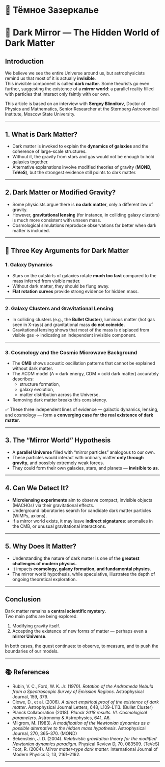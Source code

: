 # 🌌 Тёмное Зазеркалье
# 🌌 Dark Mirror — The Hidden World of Dark Matter

## Introduction
We believe we see the entire Universe around us, but astrophysicists remind us that most of it is actually **invisible**.  
This invisible component is called **dark matter**. Some theorists go even further, suggesting the existence of a **mirror world**: a parallel reality filled with particles that interact only faintly with our own.

This article is based on an interview with **Sergey Blinnikov**, Doctor of Physics and Mathematics, Senior Researcher at the Sternberg Astronomical Institute, Moscow State University.

---

## 1. What is Dark Matter?
- Dark matter is invoked to explain the **dynamics of galaxies** and the coherence of large-scale structures.  
- Without it, the gravity from stars and gas would not be enough to hold galaxies together.  
- Alternative explanations involve modified theories of gravity (**MOND, TeVeS**), but the strongest evidence still points to dark matter.

---

## 2. Dark Matter or Modified Gravity?
- Some physicists argue there is **no dark matter**, only a different law of gravity.  
- However, **gravitational lensing** (for instance, in colliding galaxy clusters) is much more consistent with unseen mass.  
- Cosmological simulations reproduce observations far better when dark matter is included.

---

## 🔑 Three Key Arguments for Dark Matter

### 1. Galaxy Dynamics
- Stars on the outskirts of galaxies rotate **much too fast** compared to the mass inferred from visible matter.  
- Without dark matter, they should be flung away.  
- **Flat rotation curves** provide strong evidence for hidden mass.

---

### 2. Galaxy Clusters and Gravitational Lensing
- In colliding clusters (e.g., the **Bullet Cluster**), luminous matter (hot gas seen in X-rays) and gravitational mass **do not coincide**.  
- Gravitational lensing shows that most of the mass is displaced from visible gas → indicating an independent invisible component.

---

### 3. Cosmology and the Cosmic Microwave Background
- The **CMB** shows acoustic oscillation patterns that cannot be explained without dark matter.  
- The ΛCDM model (Λ = dark energy, CDM = cold dark matter) accurately describes:  
  - structure formation,  
  - galaxy evolution,  
  - matter distribution across the Universe.  
- Removing dark matter breaks this consistency.

✅ These three independent lines of evidence — galactic dynamics, lensing, and cosmology — form a **converging case for the real existence of dark matter**.

---

## 3. The “Mirror World” Hypothesis
- A **parallel Universe** filled with “mirror particles” analogous to our own.  
- These particles would interact with ordinary matter **only through gravity**, and possibly extremely weak forces.  
- They could form their own galaxies, stars, and planets — **invisible to us**.

---

## 4. Can We Detect It?
- **Microlensing experiments** aim to observe compact, invisible objects (MACHOs) via their gravitational effects.  
- Underground laboratories search for candidate dark matter particles (WIMPs, axions).  
- If a mirror world exists, it may leave **indirect signatures**: anomalies in the CMB, or unusual gravitational interactions.

---

## 5. Why Does It Matter?
- Understanding the nature of dark matter is one of the **greatest challenges of modern physics**.  
- It impacts **cosmology, galaxy formation, and fundamental physics**.  
- The mirror world hypothesis, while speculative, illustrates the depth of ongoing theoretical exploration.

---

## Conclusion
Dark matter remains a **central scientific mystery**.  
Two main paths are being explored:
1. Modifying gravity itself.  
2. Accepting the existence of new forms of matter — perhaps even a **mirror Universe**.

In both cases, the quest continues: to observe, to measure, and to push the boundaries of our models.

---

## 📚 References
- Rubin, V. C., Ford, W. K. Jr. (1970). *Rotation of the Andromeda Nebula from a Spectroscopic Survey of Emission Regions*. Astrophysical Journal, 159, 379.  
- Clowe, D., et al. (2006). *A direct empirical proof of the existence of dark matter*. Astrophysical Journal Letters, 648, L109–L113. (Bullet Cluster)  
- Planck Collaboration (2018). *Planck 2018 results. VI. Cosmological parameters*. Astronomy & Astrophysics, 641, A6.  
- Milgrom, M. (1983). *A modification of the Newtonian dynamics as a possible alternative to the hidden mass hypothesis*. Astrophysical Journal, 270, 365–370. (MOND)  
- Bekenstein, J. D. (2004). *Relativistic gravitation theory for the modified Newtonian dynamics paradigm*. Physical Review D, 70, 083509. (TeVeS)  
- Foot, R. (2004). *Mirror matter-type dark matter*. International Journal of Modern Physics D, 13, 2161–2192.  

---
